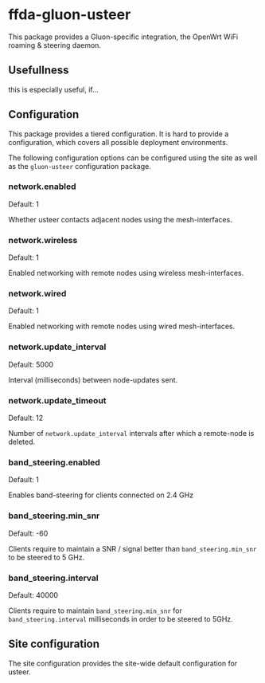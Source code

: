# ffda-gluon-usteer

This package provides a Gluon-specific integration, the OpenWrt WiFi roaming & steering daemon.

## Usefullness

this is especially useful, if...


## Configuration

This package provides a tiered configuration. It is hard to provide a configuration, which covers all possible deployment environments.

The following configuration options can be configured using the site as well as the `gluon-usteer` configuration package.


### network.enabled

Default: 1

Whether usteer contacts adjacent nodes using the mesh-interfaces.


### network.wireless

Default: 1

Enabled networking with remote nodes using wireless mesh-interfaces.


### network.wired

Default: 1

Enabled networking with remote nodes using wired mesh-interfaces.


### network.update_interval

Default: 5000

Interval (milliseconds) between node-updates sent.


### network.update_timeout

Default: 12

Number of `network.update_interval` intervals after which a remote-node is deleted.


### band_steering.enabled

Default: 1

Enables band-steering for clients connected on 2.4 GHz


### band_steering.min_snr

Default: -60

Clients require to maintain a SNR / signal better than `band_steering.min_snr` to be steered to 5 GHz.


### band_steering.interval

Default: 40000

Clients require to maintain `band_steering.min_snr` for `band_steering.interval` milliseconds in order to be steered to 5GHz.


## Site configuration

The site configuration provides the site-wide default configuration for usteer.
